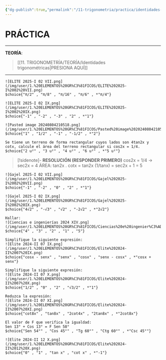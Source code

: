 ```yaml
---
{"dg-publish":true,"permalink":"/11-trigonometria/practica/identidades-trigonometricas/","tags":["Trigonometría","Práctica"]}
---
```


# PRÁCTICA
---
**TEORÍA**:
>[[11. TRIGONOMETRÍA/TEORÍA/Identidades trigonométricas\|PRESIONA AQUÍ]]

---

```exercise
![ELITE 2025-I 02 VII.png](/img/user/1.%20ELEMENTOS%20GR%C3%81FICOS/ELITE%202025-I%2002%20VII.png)
$choice{"π/2" , "π/8" , "π/16" , "π/6" , *"π/4"}
```

```exercise
![ELITE 2025-I 02 IX.png](/img/user/1.%20ELEMENTOS%20GR%C3%81FICOS/ELITE%202025-I%2002%20IX.png)
$choice{"-1" , "-2" , "-3" , "2" , *"1"}
```

```exercise
![Pasted image 20240804210518.png](/img/user/1.%20ELEMENTOS%20GR%C3%81FICOS/Pasted%20image%2020240804210518.png)
$choice{"1" , "1/2" , "-1" , "-1/2" , *"2"}
```

```exercise
Se tiene un terreno de forma rectangular cuyos lados son 4tan2x y cotx, calcule el área del terreno rectangular si cos2x = 1/4.
$choice{"2 u²" , "3 u²" , "4 u²" , "6 u²" , *"5 u²"}
```

>[!sidenote]- **RESOLUCIÓN (RESPONDER PRIMERO)** 
>cos2x = 1/4 → sec2x = 4
>ÁREA: tan2x . cotx = tan2x (1/tanx) = sec2x + 1 = 5

```exercise
![Gajel 2025-I 02 VII.png](/img/user/1.%20ELEMENTOS%20GR%C3%81FICOS/Gajel%202025-I%2002%20VII.png)
$choice{"-1" , "-2" , "0" , "2" , *"1"}
```

```exercise
![Gajel 2025-I 02 IX.png](/img/user/1.%20ELEMENTOS%20GR%C3%81FICOS/Gajel%202025-I%2002%20IX.png)
$choice{"4√2" , "-√3" , "√2" , "-2√2" , *"2√2"}
```

```exercise
Hallar:
![Ciencias e ingenierías 2024 XIV.png](/img/user/1.%20ELEMENTOS%20GR%C3%81FICOS/Ciencias%20e%20ingenier%C3%ADas%202024%20XIV.png)
$choice{"4" , "3" , "2" , "1" , "5"}
```

```exercise
Simplifique la siguiente expresión:
![Elite 2024-II 07 IX.png](/img/user/1.%20ELEMENTOS%20GR%C3%81FICOS/Elite%202024-II%2007%20IX.png)
$choice{"cosx - senx" , "senx" , "cosx" , "senx - cosx" , *"cosx + senx"}
```

```exercise
Simplifique la siguiente expresión:
![Elite 2024-II 07 X.png](/img/user/1.%20ELEMENTOS%20GR%C3%81FICOS/Elite%202024-II%2007%20X.png)
$choice{"1/2" , "0" , "2" , "√3/2" , *"1"}
```

```exercise
Reduzca la expresión:
![Elite 2024-II 07 XI.png](/img/user/1.%20ELEMENTOS%20GR%C3%81FICOS/Elite%202024-II%2007%20XI.png)
$choice{"cot8x" , "tan8x" , "2cot4x" , "2tan8x" , *"2cot8x"}
```

```exercise
El valor de F que verifica la igualdad:
Sen 13° + Cos 13° = F Sen 58°
$choice{"Sen 54°" , "Cos 45°" , "Tg 60°" , "Ctg 60°" , *"Csc 45°"}
```

```exercise
![Elite 2024-II 12 X.png](/img/user/1.%20ELEMENTOS%20GR%C3%81FICOS/Elite%202024-II%2012%20X.png)
$choice{"0" , "1" , "tan x" , "cot x" , *"-1"}
```

